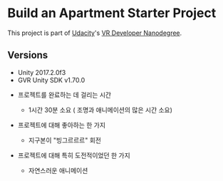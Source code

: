 # Build an Apartment Starter Project

This project is part of [Udacity](https://www.udacity.com "Udacity - Be in demand")'s [VR Developer Nanodegree](https://www.udacity.com/course/vr-developer-nanodegree--nd017).

## Versions
- Unity 2017.2.0f3
- GVR Unity SDK v1.70.0

* 프로젝트를 완료하는 데 걸리는 시간
  - 1시간 30분 소요 ( 조명과 애니메이션의 많은 시간 소요)

* 프로젝트에 대해 좋아하는 한 가지
  - 지구본이 "빙그르르르" 회전

* 프로젝트에 대해 특히 도전적이었던 한 가지
  - 자연스러운 애니메이션
